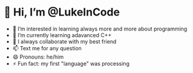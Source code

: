 # 👋 Hi, I’m @LukeInCode
- 👀 I’m interested in learning always more and more about programming
- 🌱 I’m currently learning adavanced C++
- 💞️ I always collaborate with my best friend
- 📫 Text me for any question
- 😄 Pronouns: he/him
- ⚡ Fun fact: my first "language" was processing
<!---
LukeInCode/LukeInCode is a ✨ special ✨ repository because its `README.md` (this file) appears on your GitHub profile.
You can click the Preview link to take a look at your changes.
--->
